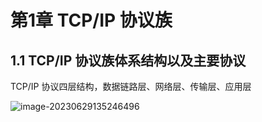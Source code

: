 # 第1章 TCP/IP 协议族

 

## 1.1 TCP/IP 协议族体系结构以及主要协议

TCP/IP 协议四层结构，数据链路层、网络层、传输层、应用层

![image-20230629135246496](https://kinvy-images.oss-cn-beijing.aliyuncs.com/Images/image-20230629135246496.png)


